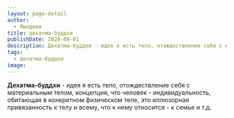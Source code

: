 ```yaml
---
layout: page-detail
author:
  - Яшодеви
title: дехатма-буддхи
publishDate: 2024-09-01
description: Дехатма-буддхи - идея я есть тело, отождествление себя с материальным телом, концепция, что человек - индивидуальность, обитающая в конкретном физическом теле, это иллюзорная привязанность к телу и всему, что к нему относится - к семье и т.д.
tags:
  - дехатма-буддхи
image:
---
```

**Дехатма-буддхи** - идея я есть тело, отождествление себя с материальным телом, концепция, что человек - индивидуальность, обитающая в конкретном физическом теле, это иллюзорная привязанность к телу и всему, что к нему относится - к семье и т.д.

